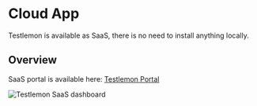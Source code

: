 # Cloud App

Testlemon is available as SaaS, there is no need to install anything locally.

## Overview
SaaS portal is available here: [Testlemon Portal](https://app.testlemon.com)

![Testlemon SaaS dashboard](/images/hero-black.png "Image showing a screenshot from TestLemon SaaS dashboard")